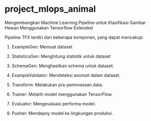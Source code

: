 # project_mlops_animal

Mengembangkan Machine Learning Pipeline untuk Klasifikasi Gambar Hewan Menggunakan Tensorflow Extended

Pipeline TFX terdiri dari beberapa komponen, yang dapat mencakup:

1. ExampleGen: Memuat dataset

2. StatisticsGen: Menghitung statistik untuk dataset

3. SchemaGen: Menghasilkan schema untuk dataset.

4. ExampleValidator: Mendeteksi anomali dalam dataset.

5. Transform: Melakukan pra-pemrosesan data.

6. Trainer: Melatih model menggunakan TensorFlow.

7. Evaluator: Mengevaluasi performa model.
  
8. Pusher: Mendepoy model ke lingkungan produksi.
